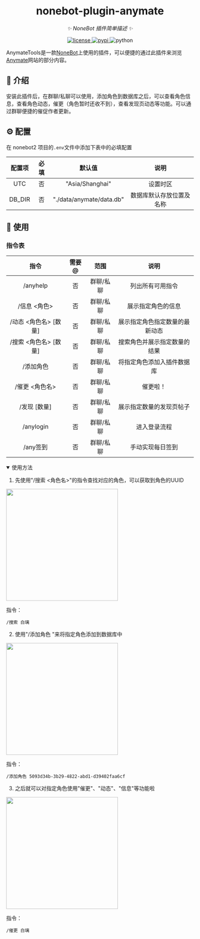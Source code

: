 <div align="center">

# nonebot-plugin-anymate

_✨ NoneBot 插件简单描述 ✨_


<a href="./LICENSE">
    <img src="https://img.shields.io/github/license/owner/nonebot-plugin-anymate.svg" alt="license">
</a>
<a href="https://pypi.org/project/nonebot-plugin-anymate/">
    <img src="https://img.shields.io/pypi/v/nonebot-plugin-anymate.svg" alt="pypi">
</a>
<img src="https://img.shields.io/badge/python-3.10+-blue.svg" alt="python">

</div>

AnymateTools是一款[NoneBot](https://nonebot.dev/)上使用的插件，可以便捷的通过此插件来浏览[Anymate](https://www.any-mate.com/)网站的部分内容。


## 📖 介绍

安装此插件后，在群聊/私聊可以使用，添加角色到数据库之后，可以查看角色信息，查看角色动态，催更（角色暂时还收不到），查看发现页动态等功能。可以通过群聊便捷的催促作者更新。


## ⚙️ 配置

在 nonebot2 项目的`.env`文件中添加下表中的必填配置

| 配置项 | 必填 | 默认值 | 说明 |
|:-----:|:----:|:----:|:----:|
| UTC | 否 | "Asia/Shanghai" | 设置时区 |
| DB_DIR | 否 | "./data/anymate/data.db" | 数据库默认存放位置及名称 |

## 🎉 使用
### 指令表
| 指令 | 需要@ | 范围 | 说明 |
|:-----:|:----:|:----:|:----:|
| /anyhelp | 否 | 群聊/私聊 | 列出所有可用指令 |
| /信息 <角色> | 否 | 群聊/私聊 | 展示指定角色的信息 |
| /动态 <角色名> [数量] | 否 | 群聊/私聊 | 展示指定角色指定数量的最新动态 |
| /搜索 <角色名> [数量] | 否 | 群聊/私聊 | 搜索角色并展示指定数量的结果 |
| /添加角色 <UUID> | 否 | 群聊/私聊 | 将指定角色添加入插件数据库 |
| /催更 <角色名> | 否 | 群聊/私聊 | 催更啦！ |
| /发现 [数量] | 否 | 群聊/私聊 | 展示指定数量的发现页帖子 |
| /anylogin | 否 | 群聊/私聊 | 进入登录流程 |
| /any签到 | 否 | 群聊/私聊 | 手动实现每日签到 |


<details open>
<summary>使用方法</summary>

1. 先使用"/搜索 <角色名>"的指令查找对应的角色，可以获取到角色的UUID
<img src="https://github.com/QuickLAW/nonebot-plugin-anymate/blob/main/img/101.jpg"  width="300" />

指令：

    /搜索 白璃

2. 使用"/添加角色 <UUID>"来将指定角色添加到数据库中
<img src="https://github.com/QuickLAW/nonebot-plugin-anymate/blob/main/img/102.jpg"  width="300" />

指令：

    /添加角色 5093d34b-3b29-4822-abd1-d39402faa6cf

3. 之后就可以对指定角色使用"催更"、"动态"、"信息"等功能啦
<img src="https://github.com/QuickLAW/nonebot-plugin-anymate/blob/main/img/103.jpg"  width="300" />

指令：

    /催更 白璃

</details>
